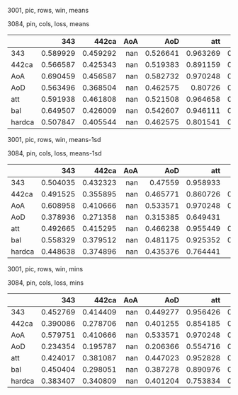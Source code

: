 3001, pic, rows, win, means

3084, pin, cols, loss, means

|        |      343 |    442ca |   AoA |      AoD |      att |      bal |   hardca |
|:-------|---------:|---------:|------:|---------:|---------:|---------:|---------:|
| 343    | 0.589929 | 0.459292 |   nan | 0.526641 | 0.963269 | 0.516848 | 0.720913 |
| 442ca  | 0.566587 | 0.425343 |   nan | 0.519383 | 0.891159 | 0.574984 | 0.536548 |
| AoA    | 0.690459 | 0.456587 |   nan | 0.582732 | 0.970248 | 0.613668 | 0.716911 |
| AoD    | 0.563496 | 0.368504 |   nan | 0.462575 | 0.80726  | 0.549896 | 0.464274 |
| att    | 0.591938 | 0.461808 |   nan | 0.521508 | 0.964658 | 0.514523 | 0.730225 |
| bal    | 0.649507 | 0.426009 |   nan | 0.542607 | 0.946111 | 0.601579 | 0.609359 |
| hardca | 0.507847 | 0.405544 |   nan | 0.462575 | 0.801541 | 0.511574 | 0.47733  |

3001, pic, rows, win, means-1sd

3084, pin, cols, loss, means-1sd

|        |      343 |    442ca |   AoA |      AoD |      att |      bal |   hardca |
|:-------|---------:|---------:|------:|---------:|---------:|---------:|---------:|
| 343    | 0.504035 | 0.432323 |   nan | 0.47559  | 0.958933 | 0.37445  | 0.639325 |
| 442ca  | 0.491525 | 0.355895 |   nan | 0.465771 | 0.860726 | 0.480107 | 0.435073 |
| AoA    | 0.608958 | 0.410666 |   nan | 0.533571 | 0.970248 | 0.496375 | 0.660577 |
| AoD    | 0.378936 | 0.271358 |   nan | 0.315385 | 0.649431 | 0.36483  | 0.346068 |
| att    | 0.492665 | 0.415295 |   nan | 0.466238 | 0.955449 | 0.370474 | 0.646442 |
| bal    | 0.558329 | 0.379512 |   nan | 0.481175 | 0.925352 | 0.480207 | 0.513256 |
| hardca | 0.448638 | 0.374896 |   nan | 0.435376 | 0.764441 | 0.43847  | 0.394627 |

3001, pic, rows, win, mins

3084, pin, cols, loss, mins

|        |      343 |    442ca |   AoA |      AoD |      att |      bal |   hardca |
|:-------|---------:|---------:|------:|---------:|---------:|---------:|---------:|
| 343    | 0.452769 | 0.414409 |   nan | 0.449277 | 0.956426 | 0.352647 | 0.56638  |
| 442ca  | 0.390086 | 0.278706 |   nan | 0.401255 | 0.854185 | 0.376417 | 0.350652 |
| AoA    | 0.579751 | 0.410666 |   nan | 0.533571 | 0.970248 | 0.519974 | 0.634606 |
| AoD    | 0.234354 | 0.195787 |   nan | 0.206366 | 0.554716 | 0.210983 | 0.220478 |
| att    | 0.424017 | 0.381087 |   nan | 0.447023 | 0.952828 | 0.343679 | 0.56061  |
| bal    | 0.450404 | 0.298051 |   nan | 0.387278 | 0.890976 | 0.399019 | 0.374417 |
| hardca | 0.383407 | 0.340809 |   nan | 0.401204 | 0.753834 | 0.387337 | 0.338306 |

